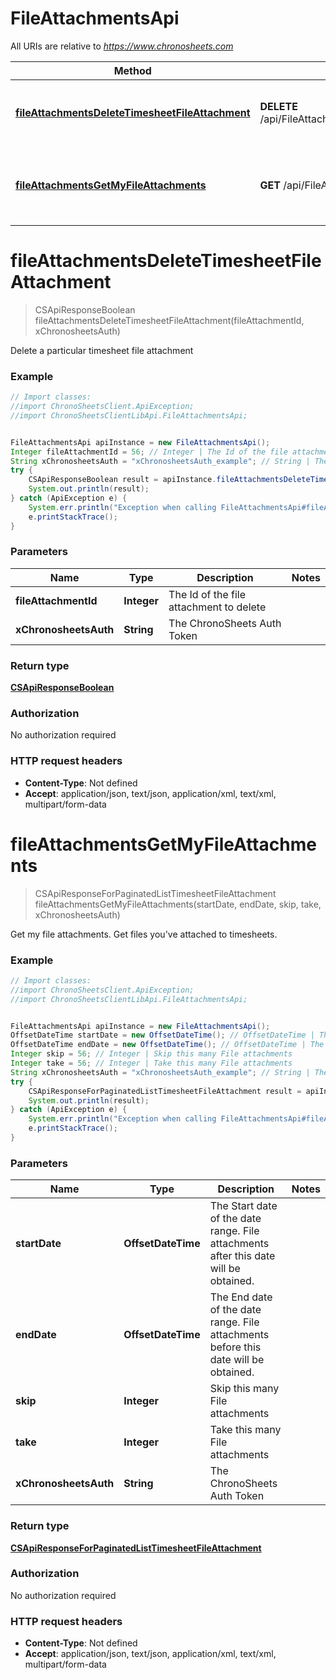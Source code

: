 # FileAttachmentsApi

All URIs are relative to *https://www.chronosheets.com*

Method | HTTP request | Description
------------- | ------------- | -------------
[**fileAttachmentsDeleteTimesheetFileAttachment**](FileAttachmentsApi.md#fileAttachmentsDeleteTimesheetFileAttachment) | **DELETE** /api/FileAttachments/DeleteTimesheetFileAttachment | Delete a particular timesheet file attachment
[**fileAttachmentsGetMyFileAttachments**](FileAttachmentsApi.md#fileAttachmentsGetMyFileAttachments) | **GET** /api/FileAttachments/GetMyFileAttachments | Get my file attachments.  Get files you&#39;ve attached to timesheets.


<a name="fileAttachmentsDeleteTimesheetFileAttachment"></a>
# **fileAttachmentsDeleteTimesheetFileAttachment**
> CSApiResponseBoolean fileAttachmentsDeleteTimesheetFileAttachment(fileAttachmentId, xChronosheetsAuth)

Delete a particular timesheet file attachment

### Example
```java
// Import classes:
//import ChronoSheetsClient.ApiException;
//import ChronoSheetsClientLibApi.FileAttachmentsApi;


FileAttachmentsApi apiInstance = new FileAttachmentsApi();
Integer fileAttachmentId = 56; // Integer | The Id of the file attachment to delete
String xChronosheetsAuth = "xChronosheetsAuth_example"; // String | The ChronoSheets Auth Token
try {
    CSApiResponseBoolean result = apiInstance.fileAttachmentsDeleteTimesheetFileAttachment(fileAttachmentId, xChronosheetsAuth);
    System.out.println(result);
} catch (ApiException e) {
    System.err.println("Exception when calling FileAttachmentsApi#fileAttachmentsDeleteTimesheetFileAttachment");
    e.printStackTrace();
}
```

### Parameters

Name | Type | Description  | Notes
------------- | ------------- | ------------- | -------------
 **fileAttachmentId** | **Integer**| The Id of the file attachment to delete |
 **xChronosheetsAuth** | **String**| The ChronoSheets Auth Token |

### Return type

[**CSApiResponseBoolean**](CSApiResponseBoolean.md)

### Authorization

No authorization required

### HTTP request headers

 - **Content-Type**: Not defined
 - **Accept**: application/json, text/json, application/xml, text/xml, multipart/form-data

<a name="fileAttachmentsGetMyFileAttachments"></a>
# **fileAttachmentsGetMyFileAttachments**
> CSApiResponseForPaginatedListTimesheetFileAttachment fileAttachmentsGetMyFileAttachments(startDate, endDate, skip, take, xChronosheetsAuth)

Get my file attachments.  Get files you&#39;ve attached to timesheets.

### Example
```java
// Import classes:
//import ChronoSheetsClient.ApiException;
//import ChronoSheetsClientLibApi.FileAttachmentsApi;


FileAttachmentsApi apiInstance = new FileAttachmentsApi();
OffsetDateTime startDate = new OffsetDateTime(); // OffsetDateTime | The Start date of the date range.  File attachments after this date will be obtained.
OffsetDateTime endDate = new OffsetDateTime(); // OffsetDateTime | The End date of the date range.  File attachments before this date will be obtained.
Integer skip = 56; // Integer | Skip this many File attachments
Integer take = 56; // Integer | Take this many File attachments
String xChronosheetsAuth = "xChronosheetsAuth_example"; // String | The ChronoSheets Auth Token
try {
    CSApiResponseForPaginatedListTimesheetFileAttachment result = apiInstance.fileAttachmentsGetMyFileAttachments(startDate, endDate, skip, take, xChronosheetsAuth);
    System.out.println(result);
} catch (ApiException e) {
    System.err.println("Exception when calling FileAttachmentsApi#fileAttachmentsGetMyFileAttachments");
    e.printStackTrace();
}
```

### Parameters

Name | Type | Description  | Notes
------------- | ------------- | ------------- | -------------
 **startDate** | **OffsetDateTime**| The Start date of the date range.  File attachments after this date will be obtained. |
 **endDate** | **OffsetDateTime**| The End date of the date range.  File attachments before this date will be obtained. |
 **skip** | **Integer**| Skip this many File attachments |
 **take** | **Integer**| Take this many File attachments |
 **xChronosheetsAuth** | **String**| The ChronoSheets Auth Token |

### Return type

[**CSApiResponseForPaginatedListTimesheetFileAttachment**](CSApiResponseForPaginatedListTimesheetFileAttachment.md)

### Authorization

No authorization required

### HTTP request headers

 - **Content-Type**: Not defined
 - **Accept**: application/json, text/json, application/xml, text/xml, multipart/form-data

